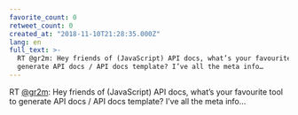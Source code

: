 ```yaml
---
favorite_count: 0
retweet_count: 0
created_at: "2018-11-10T21:28:35.000Z"
lang: en
full_text: >-
  RT @gr2m: Hey friends of (JavaScript) API docs, what’s your favourite tool to
  generate API docs / API docs template? I’ve all the meta info…
---
```


RT [@gr2m](https://twitter.com/gr2m): Hey friends of (JavaScript) API docs,
what’s your favourite tool to generate API docs / API docs template? I’ve all
the meta info…

